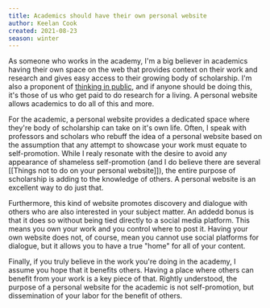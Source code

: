 ```yaml
---
title: Academics should have their own personal website
author: Keelan Cook
created: 2021-08-23
season: winter
---
```


As someone who works in the academy, I'm a big believer in academics having their own space on the web that provides context on their work and research and gives easy access to their growing body of scholarship. I'm also a proponent of [thinking in public](/about), and if anyone should be doing this, it's those of us who get paid to do research for a living. A personal website allows academics to do all of this and more.

For the academic, a personal website provides a dedicated space where they're body of scholarship can take on it's own life. Often, I speak with professors and scholars who rebuff the idea of a personal website based on the assumption that any attempt to showcase your work must equate to self-promotion. While I realy resonate with the desire to avoid any appearance of shameless self-promotion (and I do believe there are several [[Things not to do on your personal website]]), the entire purpose of scholarship is adding to the knowledge of others. A personal website is an excellent way to do just that.

Furthermore, this kind of website promotes discovery and dialogue with others who are also interested in your subject matter. An addedd bonus is that it does so without being tied directly to a social media platform. This means you own your work and you control where to post it. Having your own website does not, of course, mean you cannot use social platforms for dialogue, but it allows you to have a true "home" for all of your content.

Finally, if you truly believe in the work you're doing in the academy, I assume you hope that it benefits others. Having a place where others can benefit from your work is a key piece of that. Rightly understood, the purpose of a personal website for the academic is not self-promotion, but dissemination of your labor for the benefit of others.
